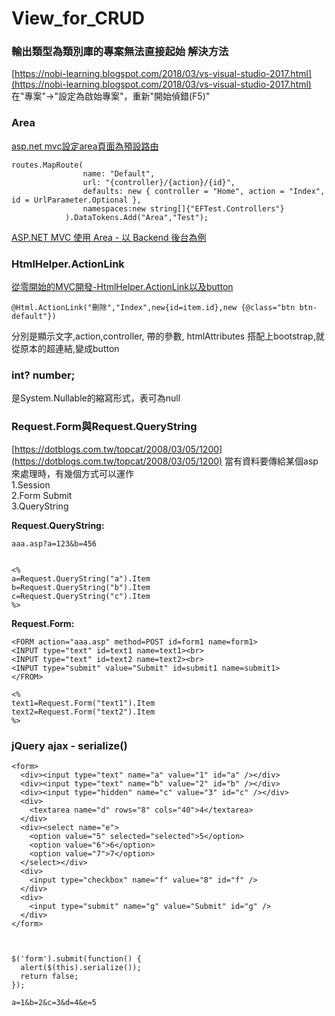 # View_for_CRUD
### 輸出類型為類別庫的專案無法直接起始 解決方法
[https://nobi-learning.blogspot.com/2018/03/vs-visual-studio-2017.html](https://nobi-learning.blogspot.com/2018/03/vs-visual-studio-2017.html)
在"專案"->"設定為啟始專案"，重新"開始偵錯(F5)"

### Area
[asp.net mvc設定area頁面為預設路由](https://www.itread01.com/content/1546171747.html)

    routes.MapRoute(
                    name: "Default",
                    url: "{controller}/{action}/{id}",
                    defaults: new { controller = "Home", action = "Index", id = UrlParameter.Optional },
                    namespaces:new string[]{"EFTest.Controllers"}
                ).DataTokens.Add("Area","Test");

[ASP.NET MVC 使用 Area - 以 Backend 後台為例](http://kevintsengtw.blogspot.com/2013/07/aspnet-mvc-area-backend.html)

### HtmlHelper.ActionLink
[從零開始的MVC開發-HtmlHelper.ActionLink以及button](https://ithelp.ithome.com.tw/articles/10188851)

    @Html.ActionLink("刪除","Index",new{id=item.id},new {@class="btn btn-default"})
分別是顯示文字,action,controller, 帶的參數, htmlAttributes
搭配上bootstrap,就從原本的超連結,變成button

### int? number;
是System.Nullable<T>的縮寫形式，表可為null

### Request.Form與Request.QueryString
[https://dotblogs.com.tw/topcat/2008/03/05/1200](https://dotblogs.com.tw/topcat/2008/03/05/1200)
當有資料要傳給某個asp來處理時，有幾個方式可以運作  
1.Session  
2.Form Submit  
3.QueryString

**Request.QueryString:**

    aaa.asp?a=123&b=456
 

    <%  
    a=Request.QueryString("a").Item  
    b=Request.QueryString("b").Item  
    c=Request.QueryString("c").Item  
    %>

**Request.Form:**

    <FORM action="aaa.asp" method=POST id=form1 name=form1>
    <INPUT type="text" id=text1 name=text1><br>
    <INPUT type="text" id=text2 name=text2><br>
    <INPUT type="submit" value="Submit" id=submit1 name=submit1>
    </FROM>
    
    <%
    text1=Request.Form("text1").Item
    text2=Request.Form("text2").Item
    %>

### jQuery ajax - serialize()

    <form>
      <div><input type="text" name="a" value="1" id="a" /></div>
      <div><input type="text" name="b" value="2" id="b" /></div>
      <div><input type="hidden" name="c" value="3" id="c" /></div>
      <div>
        <textarea name="d" rows="8" cols="40">4</textarea>
      </div>
      <div><select name="e">
        <option value="5" selected="selected">5</option>
        <option value="6">6</option>
        <option value="7">7</option>
      </select></div>
      <div>
        <input type="checkbox" name="f" value="8" id="f" />
      </div>
      <div>
        <input type="submit" name="g" value="Submit" id="g" />
      </div>
    </form>



    $('form').submit(function() {
      alert($(this).serialize());
      return false;
    });
    
    a=1&b=2&c=3&d=4&e=5
